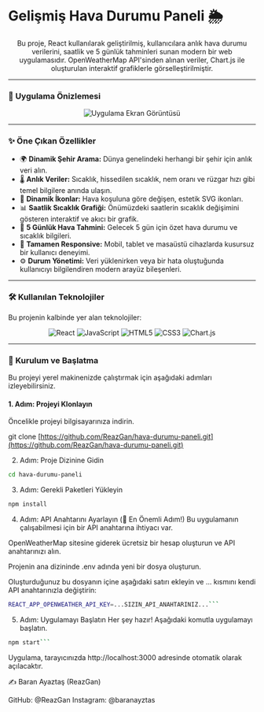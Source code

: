# Gelişmiş Hava Durumu Paneli 🌦️

<div align="center">
Bu proje, React kullanılarak geliştirilmiş, kullanıcılara anlık hava durumu verilerini, saatlik ve 5 günlük tahminleri sunan modern bir web uygulamasıdır. OpenWeatherMap API'sinden alınan veriler, Chart.js ile oluşturulan interaktif grafiklerle görselleştirilmiştir.
</div>

---

### 📸 Uygulama Önizlemesi

<div align="center">

![Uygulama Ekran Görüntüsü]([https://imgur.com/a/aAwSQTy](https://i.imgur.com/y9uypoJ.png))


</div>

---

### ✨ Öne Çıkan Özellikler

-   🌍 **Dinamik Şehir Arama:** Dünya genelindeki herhangi bir şehir için anlık veri alın.
-   🌡️ **Anlık Veriler:** Sıcaklık, hissedilen sıcaklık, nem oranı ve rüzgar hızı gibi temel bilgilere anında ulaşın.
-   🎨 **Dinamik İkonlar:** Hava koşuluna göre değişen, estetik SVG ikonları.
-   📊 **Saatlik Sıcaklık Grafiği:** Önümüzdeki saatlerin sıcaklık değişimini gösteren interaktif ve akıcı bir grafik.
-   📅 **5 Günlük Hava Tahmini:** Gelecek 5 gün için özet hava durumu ve sıcaklık bilgileri.
-   📱 **Tamamen Responsive:** Mobil, tablet ve masaüstü cihazlarda kusursuz bir kullanıcı deneyimi.
-   ⚙️ **Durum Yönetimi:** Veri yüklenirken veya bir hata oluştuğunda kullanıcıyı bilgilendiren modern arayüz bileşenleri.

---

### 🛠️ Kullanılan Teknolojiler

Bu projenin kalbinde yer alan teknolojiler:

<p align="center">
  <img src="https://img.shields.io/badge/React-20232A?style=for-the-badge&logo=react&logoColor=61DAFB" alt="React">
  <img src="https://img.shields.io/badge/JavaScript-F7DF1E?style=for-the-badge&logo=javascript&logoColor=black" alt="JavaScript">
  <img src="https://img.shields.io/badge/HTML5-E34F26?style=for-the-badge&logo=html5&logoColor=white" alt="HTML5">
  <img src="https://img.shields.io/badge/CSS3-1572B6?style=for-the-badge&logo=css3&logoColor=white" alt="CSS3">
  <img src="https://img.shields.io/badge/Chart.js-FF6384?style=for-the-badge&logo=chartdotjs&logoColor=white" alt="Chart.js">
</p>

---

### 🚀 Kurulum ve Başlatma

Bu projeyi yerel makinenizde çalıştırmak için aşağıdaki adımları izleyebilirsiniz.

#### 1. Adım: Projeyi Klonlayın

Öncelikle projeyi bilgisayarınıza indirin.

git clone [https://github.com/ReazGan/hava-durumu-paneli.git](https://github.com/ReazGan/hava-durumu-paneli.git)


2. Adım: Proje Dizinine Gidin
```bash
cd hava-durumu-paneli
```
3. Adım: Gerekli Paketleri Yükleyin
```bash
npm install
```

4. Adım: API Anahtarını Ayarlayın (🔑 En Önemli Adım!)
Bu uygulamanın çalışabilmesi için bir API anahtarına ihtiyacı var.

OpenWeatherMap sitesine giderek ücretsiz bir hesap oluşturun ve API anahtarınızı alın.

Projenin ana dizininde .env adında yeni bir dosya oluşturun.

Oluşturduğunuz bu dosyanın içine aşağıdaki satırı ekleyin ve ... kısmını kendi API anahtarınızla değiştirin:
```bash
REACT_APP_OPENWEATHER_API_KEY=...SIZIN_API_ANAHTARINIZ...```
```
5. Adım: Uygulamayı Başlatın
Her şey hazır! Aşağıdaki komutla uygulamayı başlatın.

```bash
npm start```
```
Uygulama, tarayıcınızda http://localhost:3000 adresinde otomatik olarak açılacaktır.

✍️ Baran Ayaztaş (ReazGan)

GitHub: @ReazGan
Instagram: @baranayztas
